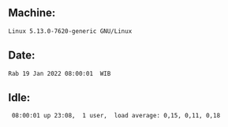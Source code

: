## Machine:
```
Linux 5.13.0-7620-generic GNU/Linux
```
## Date:
```
Rab 19 Jan 2022 08:00:01  WIB
```
## Idle:
```
 08:00:01 up 23:08,  1 user,  load average: 0,15, 0,11, 0,18
```
